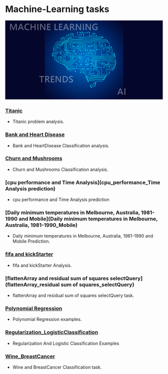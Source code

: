 # Machine-Learning tasks
![machine-learning](res/ML.png)

### [Titanic](titanic)
* Titanic problem analysis.

### [Bank and Heart Disease](Bank_HeartDisease)
* Bank and HeartDisease Classification analysis.

### [Churn and Mushrooms](Churn_Mushrooms)
* Churn and Mushrooms Classification analysis.

### [cpu performance and Time Analysis](cpu_performance_Time Analysis prediction)
* cpu performance and Time Analysis prediction

### [Daily minimum temperatures in Melbourne, Australia, 1981-1990 and Mobile](Daily minimum temperatures in Melbourne, Australia, 1981-1990_Mobile)
* Daily minimum temperatures in Melbourne, Australia, 1981-1990 and Mobile Prediction.

### [fifa and kickStarter](fifa_kickStarter)
* fifa and kickStarter Analysis.

### [flattenArray and residual sum of squares selectQuery](flattenArray_residual sum of squares_selectQuery)
* flattenArray and residual sum of squares selectQuery task.

### [Polynomial Regression](Polynomial_Task)
* Polynomial Regression examples.

### [Regularization_LogisticClassification](Regularization_LogisticClassification)
* Regularization And Logistic Classification Examples

### [Wine_BreastCancer](Wine_BreastCancer)
* Wine and BreastCancer Classification task.

